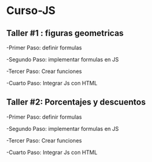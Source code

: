 # Curso-JS

## Taller #1 : figuras geometricas

-Primer Paso: definir formulas

-Segundo Paso: implementar formulas en JS

-Tercer Paso: Crear funciones

-Cuarto Paso: Integrar Js con HTML

## Taller #2: Porcentajes y descuentos

-Primer Paso: definir formulas

-Segundo Paso: implementar formulas en JS

-Tercer Paso: Crear funciones

-Cuarto Paso: Integrar Js con HTML